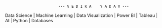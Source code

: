                             --- V E D I K A    Y A D A V ---

Data Science | Machine Learning | Data Visualization | Power BI | Tableau | AI | Python | Databases
<!---
pinkeyyadav/pinkeyyadav is a ✨ special ✨ repository because its `README.md` (this file) appears on your GitHub profile.
You can click the Preview link to take a look at your changes.
--->

